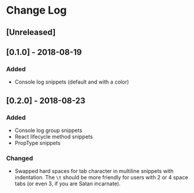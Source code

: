 # Change Log

## [Unreleased]

## [0.1.0] - 2018-08-19
### Added
- Console log snippets (default and with a color)

## [0.2.0] - 2018-08-23
### Added
- Console log group snippets
- React lifecycle method snippets
- PropType snippets

### Changed
- Swapped hard spaces for tab character in multiline snippets with indentation. The `\t` should be more friendly for users with 2 or 4 space tabs (or even 3, if you are Satan incarnate).